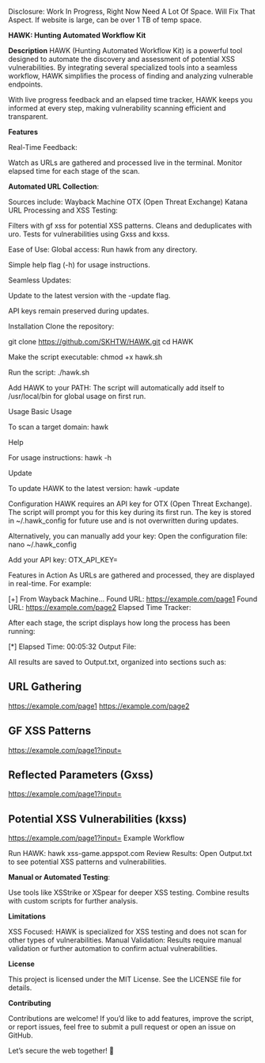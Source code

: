 Disclosure: Work In Progress, Right Now Need A Lot Of Space. Will Fix That Aspect. If website is large, can be over 1 TB of temp space. 

**HAWK: Hunting Automated Workflow Kit**

**Description**
HAWK (Hunting Automated Workflow Kit) is a powerful tool designed to automate the discovery and assessment of potential XSS vulnerabilities. By integrating several specialized tools into a seamless workflow, HAWK simplifies the process of finding and analyzing vulnerable endpoints.

With live progress feedback and an elapsed time tracker, HAWK keeps you informed at every step, making vulnerability scanning efficient and transparent.

**Features**

Real-Time Feedback:

Watch as URLs are gathered and processed live in the terminal.
Monitor elapsed time for each stage of the scan.

**Automated URL Collection**:

Sources include:
Wayback Machine
OTX (Open Threat Exchange)
Katana
URL Processing and XSS Testing:

Filters with gf xss for potential XSS patterns.
Cleans and deduplicates with uro.
Tests for vulnerabilities using Gxss and kxss.

Ease of Use:
Global access: Run hawk from any directory.

Simple help flag (-h) for usage instructions.

Seamless Updates:

Update to the latest version with the -update flag.

API keys remain preserved during updates.


Installation
Clone the repository:


git clone https://github.com/SKHTW/HAWK.git
cd HAWK

Make the script executable:
chmod +x hawk.sh

Run the script:
./hawk.sh

Add HAWK to your PATH: 
The script will automatically add itself to /usr/local/bin for global usage on first run.

Usage
Basic Usage

To scan a target domain:
hawk <target-domain>

Help

For usage instructions:
hawk -h

Update

To update HAWK to the latest version:
hawk -update

Configuration
HAWK requires an API key for OTX (Open Threat Exchange). The script will prompt you for this key during its first run. The key is stored in ~/.hawk_config for future use and is not overwritten during updates.

Alternatively, you can manually add your key:
Open the configuration file:
nano ~/.hawk_config

Add your API key:
OTX_API_KEY=<your-api-key>

Features in Action
As URLs are gathered and processed, they are displayed in real-time.
For example:

[+] From Wayback Machine...
  Found URL: https://example.com/page1
  Found URL: https://example.com/page2
Elapsed Time Tracker:

After each stage, the script displays how long the process has been running:

[*] Elapsed Time: 00:05:32
Output File:

All results are saved to Output.txt, organized into sections such as:

## URL Gathering ##
https://example.com/page1
https://example.com/page2

## GF XSS Patterns ##
https://example.com/page1?input=

## Reflected Parameters (Gxss) ##
https://example.com/page1?input=

## Potential XSS Vulnerabilities (kxss) ##

https://example.com/page1?input=<script>alert(1)</script>
Example Workflow

Run HAWK:
hawk xss-game.appspot.com
Review Results: Open Output.txt to see potential XSS patterns and vulnerabilities.

**Manual or Automated Testing**:

Use tools like XSStrike or XSpear for deeper XSS testing.
Combine results with custom scripts for further analysis.

**Limitations**

XSS Focused: HAWK is specialized for XSS testing and does not scan for other types of vulnerabilities.
Manual Validation: Results require manual validation or further automation to confirm actual vulnerabilities.

**License**

This project is licensed under the MIT License. See the LICENSE file for details.


**Contributing**

Contributions are welcome! If you’d like to add features, improve the script, or report issues, feel free to submit a pull request or open an issue on GitHub.

Let’s secure the web together! 🚀
